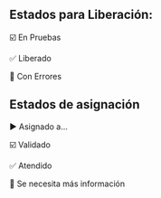 ## Estados para Liberación:

:ballot_box_with_check: En Pruebas

:white_check_mark: Liberado

:red_circle: Con Errores

## Estados de asignación
:arrow_forward: Asignado a...


:ballot_box_with_check: Validado

:white_check_mark: Atendido

:red_circle: Se necesita más información
